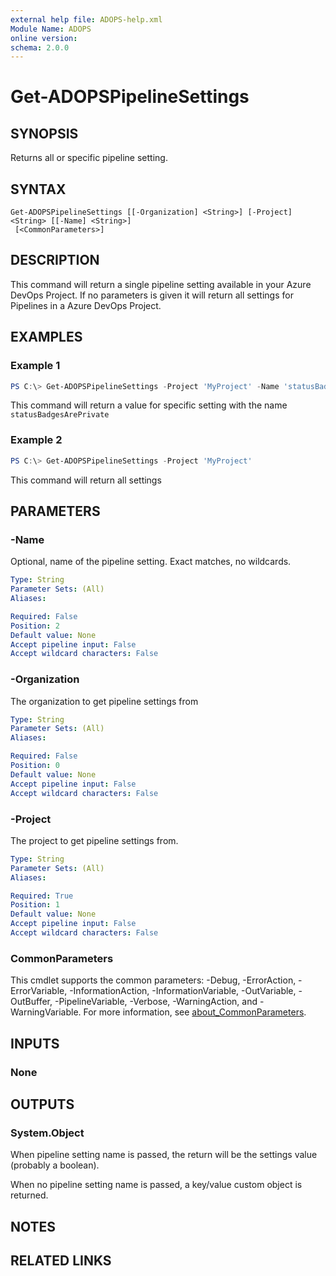 ```yaml
---
external help file: ADOPS-help.xml
Module Name: ADOPS
online version:
schema: 2.0.0
---
```


# Get-ADOPSPipelineSettings

## SYNOPSIS

Returns all or specific pipeline setting.

## SYNTAX

```
Get-ADOPSPipelineSettings [[-Organization] <String>] [-Project] <String> [[-Name] <String>]
 [<CommonParameters>]
```

## DESCRIPTION

This command will return a single pipeline setting available in your Azure DevOps Project.
If no parameters is given it will return all settings for Pipelines in a Azure DevOps Project.

## EXAMPLES

### Example 1

```powershell
PS C:\> Get-ADOPSPipelineSettings -Project 'MyProject' -Name 'statusBadgesArePrivate'
```

This command will return a value for specific setting with the name `statusBadgesArePrivate`

### Example 2

```powershell
PS C:\> Get-ADOPSPipelineSettings -Project 'MyProject'
```

This command will return all settings

## PARAMETERS

### -Name

Optional, name of the pipeline setting. Exact matches, no wildcards.

```yaml
Type: String
Parameter Sets: (All)
Aliases:

Required: False
Position: 2
Default value: None
Accept pipeline input: False
Accept wildcard characters: False
```

### -Organization

The organization to get pipeline settings from

```yaml
Type: String
Parameter Sets: (All)
Aliases:

Required: False
Position: 0
Default value: None
Accept pipeline input: False
Accept wildcard characters: False
```

### -Project

The project to get pipeline settings from.

```yaml
Type: String
Parameter Sets: (All)
Aliases:

Required: True
Position: 1
Default value: None
Accept pipeline input: False
Accept wildcard characters: False
```

### CommonParameters

This cmdlet supports the common parameters: -Debug, -ErrorAction, -ErrorVariable, -InformationAction, -InformationVariable, -OutVariable, -OutBuffer, -PipelineVariable, -Verbose, -WarningAction, and -WarningVariable. For more information, see [about_CommonParameters](http://go.microsoft.com/fwlink/?LinkID=113216).

## INPUTS

### None

## OUTPUTS

### System.Object

When pipeline setting name is passed, the return will be the settings value (probably a boolean).

When no pipeline setting name is passed, a key/value custom object is returned.

## NOTES

## RELATED LINKS
